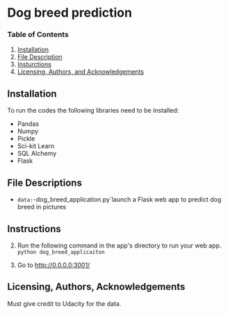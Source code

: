 # Dog breed prediction

### Table of Contents

1. [Installation](#installation)
2. [File Description](#files)
3. [Insturctions](#instructions)
4. [Licensing, Authors, and Acknowledgements](#licensing)

## Installation <a name="installation"></a>
 To run the codes the following libraries need to be installed:
 
- Pandas
- Numpy
- Pickle
- Sci-kit Learn
- SQL Alchemy
- Flask


## File Descriptions <a name="files"></a>

 
   * `data:`-dog_breed_application.py`launch a Flask web app to predict dog breed in pictures 
          
  
## Instructions<a name="instructions"></a>


2. Run the following command in the app's directory to run your web app.
    `python dog_breed_applicaiton`

3. Go to http://0.0.0.0:3001/



## Licensing, Authors, Acknowledgements<a name="licensing"></a>

Must give credit to Udacity for the data. 
